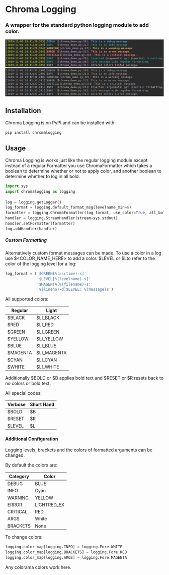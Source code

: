 # Chroma Logging
### A wrapper for the standard python logging module to add color.

![Demo](docs/chroma_color.png)
![Demo](docs/chroma_uncolored.png)

## Installation
Chroma Logging is on PyPI and can be installed with:
```
pip install chromalogging
```

## Usage
Chroma Logging is works just like the regular logging module except
instead of a regular Formatter you use ChromaFormatter which takes a
boolean to determine whether or not to apply color, and another boolean
to determine whether to log in all bold.

```python
import sys
import chromalogging as logging

log = logging.getLogger()
log_format = logging.default_format_msg(levelname_min=6)
formatter = logging.ChromaFormatter(log_format, use_color=True, all_bold=True)
handler = logging.StreamHandler(stream=sys.stdout)
handler.setFormatter(formatter)
log.addHandler(handler)
```

##### Custom Formatting
Alternatively custom format messages can be made. To use a color in a
log use $<COLOR_NAME_HERE> to add a color. $LEVEL or $Lto refer to the
color of the logging level for a log:
```python
log_format = ('$GREEN[%(asctime)-s]'
              '$LEVEL[%(levelname)-s]'
              '$MAGENTA[%(filename)-s:'
              '%(lineno)-d]$LEVEL: %(message)s')
```

All supported colors:

| Regular  | Light       |
| -------- | ----------- |
| $BLACK   | $LI_BLACK   |
| $RED     | $LI_RED     |
| $GREEN   | $LI_GREEN   |
| $YELLOW  | $LI_YELLOW  |
| $BLUE    | $LI_BLUE    |
| $MAGENTA | $LI_MAGENTA |
| $CYAN    | $LI_CYAN    |
| $WHITE   | $LI_WHITE   |

Additionally $BOLD or $B applies bold text and $RESET or $R resets back
to no colors or bold text.

All special codes:

| Verbose|Short Hand|
| ------ |--------- |
| $BOLD  | $B       |
| $RESET | $R       |
| $LEVEL | $L       |


#### Additional Configuration

Logging levels, brackets and the colors of formatted arguments can be
changed.

By default the colors are:

| Category | Color       |
| -------- | ----------- |
| DEBUG    | BLUE        |
| INFO     | Cyan        |
| WARNING  | YELLOW      |
| ERROR    | LIGHTRED_EX |
| CRITICAL | RED         |
| ARGS     | White       |
| BRACKETS | None        |

To change colors:
```python
logging.color_map[logging.INFO] = logging.Fore.WHITE
logging.color_map[logging.BRACKETS] = logging.Fore.RED
logging.color_map[logging.ARGS] = logging.Fore.MAGENTA
```
Any colorama colors work here.
